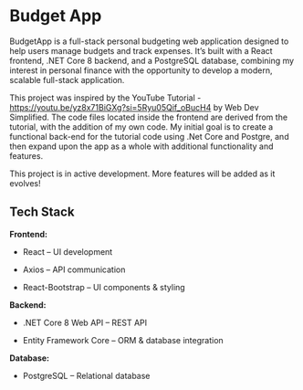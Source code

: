 # Budget App

BudgetApp is a full-stack personal budgeting web application designed to help users manage budgets and track expenses. It’s built with a React frontend, .NET Core 8 backend, and a PostgreSQL database, 
combining my interest in personal finance with the opportunity to develop a modern, scalable full-stack application.

This project was inspired by the YouTube Tutorial - https://youtu.be/yz8x71BiGXg?si=5Ryu05Qif_oBucH4 by Web Dev Simplified. 
The code files located inside the frontend are derived from the tutorial, with the addition of my own code. My initial goal is to create a functional back-end for the tutorial code using .Net Core and Postgre, 
and then expand upon the app as a whole with additional functionality and features.

This project is in active development. More features will be added as it evolves!

## Tech Stack

**Frontend:**

- React – UI development

- Axios – API communication

- React-Bootstrap – UI components & styling

**Backend:**

- .NET Core 8 Web API – REST API

- Entity Framework Core – ORM & database integration

**Database:**

- PostgreSQL – Relational database
